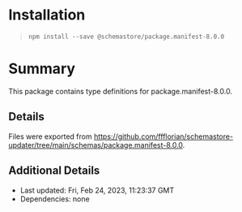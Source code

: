 # Installation
> `npm install --save @schemastore/package.manifest-8.0.0`

# Summary
This package contains type definitions for package.manifest-8.0.0.

## Details
Files were exported from https://github.com/ffflorian/schemastore-updater/tree/main/schemas/package.manifest-8.0.0.

## Additional Details
* Last updated: Fri, Feb 24, 2023, 11:23:37 GMT
* Dependencies: none

